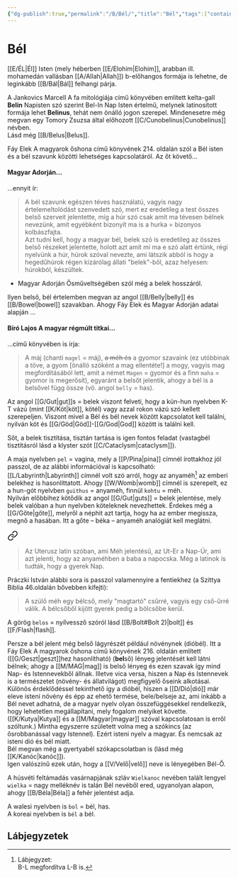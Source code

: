 ```yaml
---
{"dg-publish":true,"permalink":"/B/Bél/","title":"Bél","tags":["containstransclusions"],"created":"2024-10-24T16:20","updated":"2024-10-24T16:20"}
---
```



# Bél

[[E/ÉL\|Él]] Isten (mely héberben [[E/Elohim\|Elohim]], arabban ill. mohamedán vallásban [[A/Allah\|Allah]]) b-előhangos formája is lehetne, de leginkább [[B/Bál\|Bál]] felhangi párja.  

A Jankovics Marcell A fa mitológiája című könyvében említett kelta-gall **Belin** Napisten szó szerint Bel-In Nap Isten értelmű, melynek latinosított formája lehet **Belinus**, tehát nem önálló jogon szerepel. Mindenesetre még megvan egy Tomory Zsuzsa által előhozott [[C/Cunobelinus\|Cunobelinus]] névben.  
Lásd még [[B/Belus\|Belus]].  

Fáy Elek A magyarok őshona című könyvének 214. oldalán szól a Bél isten és a bél szavunk közötti lehetséges kapcsolatáról. Az őt követő...

#### Magyar Adorján...  

...ennyit ír:  
> A bél szavunk egészen téves használatú, vagyis nagy értelemeltolódást szenvedett szó, mert ez eredetileg a test összes belső szerveit jelentette, míg a húr szó csak amit ma tévesen bélnek nevezünk, amit egyébként bizonyít ma is a hurka = bizonyos kolbászfajta.  
> Azt tudni kell, hogy a magyar bél, belek szó is eredetileg az összes belső részeket jelentette, holott azt amit mi ma e szó alatt értünk, régi nyelvünk a húr, húrok szóval nevezte, ami látszik abból is hogy a hegedűhúrok régen kizárólag állati "belek"-ből, azaz helyesen: húrokból, készültek.  
- Magyar Adorján Ősműveltségében szól még a belek hosszáról.

Ilyen belső, bél értelemben megvan az angol [[B/Belly\|belly]] és [[B/Bowel\|bowel]] szavakban. Ahogy Fáy Elek és Magyar Adorján adatai alapján ...

#### Bíró Lajos A magyar régmúlt titkai...

...című könyvében is írja:  
> A máj (chanti `magel` = máj), ~~a méh és~~ a gyomor szavaink (ez utóbbinak a töve, a gyom \[önálló szóként a mag ellentéte!\] a mogy, vagyis mag megfordításából lett, amit a német `Magen` = gyomor és a finn `maha` = gyomor is megerősít), egyaránt a belsőt jelentik, ahogy a bél is a belsővel függ össze (vö. angol `belly` = has).  

Az angol [[G/Gut\|gut]]s = belek viszont felveti, hogy a kún-hun nyelvben K-T vázú (mint [[K/Köt\|köt]], kötél) vagy azzal rokon vázú szó kellett szerepeljen. Viszont mivel a Bél és bél nevek között kapcsolatot kell találni, nyilván köt és [[G/Göd\|Göd]]-[[G/God\|God]] között is találni kell.  

Sőt, a belek tisztítása, tisztán tartása is igen fontos feladat (vastagbél tisztításról lásd a klyster szót [[C/Cataclysm\|cataclysm]]).  

A maja nyelvben `pel` = vagina, mely a [[P/Pina\|pina]] címnél írottakhoz jól passzol, de az alábbi információval is kapcsolható:  
[[L/Labyrinth\|Labyrinth]] címnél volt szó arról, hogy az anyaméh[^1] az emberi belekhez is hasonlíttatott. Ahogy [[W/Womb\|womb]] címnél is szerepelt, ez a hun-gót nyelvben `guithus` = anyaméh, finnül `kohtu` = méh.  
Nyilván előbbihez kötődik az angol [[G/Gut\|guts]] = belek jelentése, mely belek valóban a hun nyelvben köteleknek nevezhettek. Érdekes még a [[G/Gőte\|gőte]], melyről a néphit azt tartja, hogy ha az ember megissza, megnő a hasában. Itt a gőte – béka – anyaméh analógiát kell meglátni.  

<div class="transclusion internal-embed is-loaded"><a class="markdown-embed-link" href="/u/uterus/#fd5w53" aria-label="Open link"><svg xmlns="http://www.w3.org/2000/svg" width="24" height="24" viewBox="0 0 24 24" fill="none" stroke="currentColor" stroke-width="2" stroke-linecap="round" stroke-linejoin="round" class="svg-icon lucide-link"><path d="M10 13a5 5 0 0 0 7.54.54l3-3a5 5 0 0 0-7.07-7.07l-1.72 1.71"></path><path d="M14 11a5 5 0 0 0-7.54-.54l-3 3a5 5 0 0 0 7.07 7.07l1.71-1.71"></path></svg></a><div class="markdown-embed">



> Az Uterusz latin szóban, ami Méh jelentésű, az Ut-Er a Nap-Úr, ami azt jelenti, hogy az anyaméhben a baba a napocska. Még a latinok is tudták, hogy a gyerek Nap.  


</div></div>
  

Práczki István alábbi sora is passzol valamennyire a fentiekhez (a Szittya Biblia 46.oldalán bővebben kifejti):  
> A szülő méh egy bélcső, mely "magtartó" csűrré, vagyis egy cső-űrré válik. A bélcsőből kijött gyerek pedig a bölcsőbe kerül.  

A görög `belos` = nyílvessző szóról lásd [[B/Bolt#Bolt 2)\|bolt]] és [[F/Flash\|flash]].  

Persze a bél jelent még belső lágyrészét például növénynek (dióbél). Itt a Fáy Elek A magyarok őshona című könyvének 216. oldalán említett ([[G/Geszt\|geszt]]hez hasonlítható) (**bel**ső) lényeg jelentését kell látni bélnek; ahogy a [[M/MAG\|mag]] is belső lényeg és ezen szavak így mind Nap- és Istennevekből állnak. Illetve vica versa, hiszen a Nap és Istennevek is a természetet (növény- és állatvilágot) megfigyelő őseink alkotásai.  
Különös érdeklődéssel tekinthető így a dióbél, hiszen a [[D/Dió\|dió]] már eleve isteni növény és épp az ehető termése, bele/belseje az, ami inkább a Bél nevet adhatná, de a magyar nyelv olyan összefüggésekkel rendelkezik, hogy lehetetlen megállapítani, mely fogalom melyiket követte. ([[K/Kutya\|Kutya]] és a [[M/Magyar\|magyar]] szóval kapcsolatosan is erről szóltunk.) Mintha egyszerre született volna meg a szókincs (az ősrobbanással vagy Istennel). Ezért isteni nyelv a magyar. És nemcsak az isteni dió és bél miatt.  
Bél megvan még a gyertyabél szókapcsolatban is (lásd még [[K/Kanóc\|kanóc]]).  
Igen valószínű ezek után, hogy a [[V/Velő\|velő]] neve is lényegében Bél-Ő.  

A húsvéti feltámadás vasárnapjának szláv `Wielkanoc` nevében talált lengyel `wielka` = nagy melléknév is talán Bél nevéből ered, ugyanolyan alapon, ahogy [[B/Béla\|Béla]] a fehér jelentést adja.  

A walesi nyelvben is `bol` = bél, has.  
A koreai nyelvben is `bél` a bél.  


## Lábjegyzetek

[^1]: Lábjegyzet:  
B-L megfordítva L-B is.  
